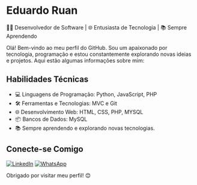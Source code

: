 <!-- Seu Nome -->
# Eduardo Ruan

👨‍💻 Desenvolvedor de Software | 🌐 Entusiasta de Tecnologia | 📚 Sempre Aprendendo

Olá! Bem-vindo ao meu perfil do GitHub. Sou um apaixonado por tecnologia, programação e estou constantemente explorando novas ideias e projetos. Aqui estão algumas informações sobre mim:

## Habilidades Técnicas

- 💻 Linguagens de Programação: Python, JavaScript, PHP
- 🛠️ Ferramentas e Tecnologias:  MVC e Git
- 🌐 Desenvolvimento Web: HTML, CSS, PHP, MYSQL
- 📦 Bancos de Dados: MySQL
- 📚 Sempre aprendendo e explorando novas tecnologias.


<!--  - 🚀 [Projeto Legal](https://github.com/seu-username/projeto-legal): Uma breve descrição do projeto legal.
- 🚀 [Outro Projeto Incrível](https://github.com/seu-username/outro-projeto-incrivel): Outra breve descrição de outro projeto incrível.  -->


<!-- ![Estatísticas do GitHub](https://github-readme-stats.vercel.app/api?username=eduardoruanz&show_icons=true) -->

## Conecte-se Comigo

[![LinkedIn](https://img.shields.io/badge/LinkedIn-0077B5?style=for-the-badge&logo=linkedin&logoColor=white)](www.linkedin.com/in/eduardo-ruan-ribas-marinho)
[![WhatsApp](https://img.shields.io/badge/WhatsApp-25D366?style=for-the-badge&logo=whatsapp&logoColor=white)](https://api.whatsapp.com/send?phone=554298112705)

Obrigado por visitar meu perfil! 😊



